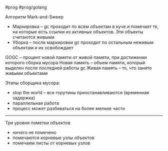 #prog #prog/golang  

Алгоритм Mark-and-Sweep

- Маркировка – gc проходит по всем объектам в куче и помечает те, на которые есть ссылки из активных объектов. Эти объекты считаются живыми
- Уборка – после маркировки gc проходит по остальным неживым объектам и их освобождает

GOGC – процент новой памяти от живой памяти, при достижении которого сборка мусора
Новая память – объем памяти, который выделен после последней работы gc
Живая память – то, что занято живыми объектами

Этапы сборщика мусора:
- stop the world – все горутины приостанавливаются (временная задержка)
- параллельная работа
- процесс может разбиваться на более мелкие части

---

Три уровня пометки объектов
- ничего не помечено
- помечаются корневые узлы объектов
- помечаем листы от корневых узлов